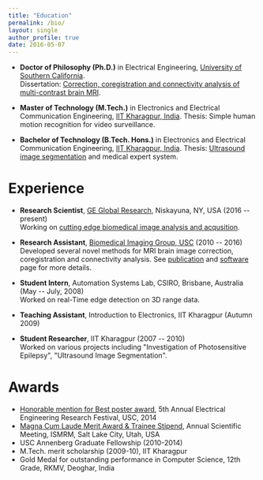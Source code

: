 ```yaml
---
title: "Education"
permalink: /bio/
layout: single
author_profile: true
date: 2016-05-07
---
```



* **Doctor of Philosophy (Ph.D.)** in Electrical Engineering, [University of Southern California](http://www.usc.edu/).<br />
 Dissertation: [<i class="fa fa-file-pdf-o" aria-hidden="true"></i> Correction, coregistration and connectivity analysis of multi-contrast brain MRI](http://sipi.usc.edu/reports/pdfs/Originals/USC-SIPI-427.pdf).

* **Master of Technology (M.Tech.)** in Electronics and Electrical Communication Engineering, [IIT Kharagpur, India](http://iitkgp.ac.in/).
 Thesis: Simple human motion recognition for video surveillance.

* **Bachelor of Technology (B.Tech. Hons.)** in Electronics and Electrical Communication Engineering, [IIT Kharagpur, India](http://iitkgp.ac.in/).
 Thesis: [<i class="fa fa-file-pdf-o" aria-hidden="true"></i> Ultrasound image segmentation](http://neuroimage.usc.edu/~chitresh/papers/Ultrasound_image_report.pdf) and medical expert system.


# Experience

* **Research Scientist**, [GE Global Research](http://www.geglobalresearch.com/), Niskayuna, NY, USA (2016 -- present)<br />
 Working on [cutting edge biomedical image analysis and acqusition](http://www.geglobalresearch.com/innovation/healthcare).

* **Research Assistant**, [Biomedical Imaging Group, USC](http://neuroimage.usc.edu/neuro) (2010 -- 2016)<br />
 Developed several novel methods for MRI brain image correction, coregistration and connectivity analysis. See [publication](/publications/) and [software](/software/) page for more details.

* **Student Intern**, Automation Systems Lab, CSIRO, Brisbane, Australia (May -- July, 2008)<br />
 Worked on real-Time edge detection on 3D range data.

* **Teaching Assistant**, Introduction to Electronics, IIT Kharagpur (Autumn 2009)

* **Student Researcher**, IIT Kharagpur (2007 -- 2010)<br/>
 Worked on various projects including "Investigation of Photosensitive Epilepsy", "Ultrasound Image Segmentation".


# Awards

- [<i class="fa fa-file-pdf-o" aria-hidden="true"></i> Honorable mention for Best poster award](http://neuroimage.usc.edu/~chitresh/papers/bhushan_2014_INVERSION_MHI_Poster.pdf), 5th Annual Electrical Engineering Research Festival, USC, 2014
- [<i class="fa fa-file-pdf-o" aria-hidden="true"></i> Magna Cum Laude Merit Award & Trainee Stipend](http://neuroimage.usc.edu/~chitresh/papers/ISMRM13_award_chitresh.pdf), Annual Scientific Meeting, ISMRM, Salt Lake City, Utah, USA
- USC Annenberg Graduate Fellowship (2010-2014)
- M.Tech. merit scholarship (2009-10), IIT Kharagpur
- Gold Medal for outstanding performance in Computer Science, 12th Grade, RKMV, Deoghar, India


